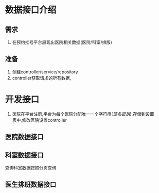 # 数据接口介绍
## 需求
1. 在预约挂号平台展现出医院相关数据(医院/科室/排版)
## 准备
1. 创建controller/service/repository
2. controller获取请求的所有数据,
# 开发接口
1. 医院在平台注册,平台为每个医院分配唯一一个字符串(*签名密钥*),存储到设置表中,修改医院设置controller
## 医院数据接口
## 科室数据接口
查询科室数据按照分页查询
## 医生排班数据接口
